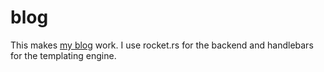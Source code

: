 # blog

This makes [my blog](https://savagepastaman.com) work. I use rocket.rs for the backend and handlebars for the templating engine.
